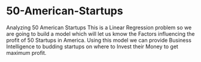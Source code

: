 # 50-American-Startups
Analyzing 50 American Startups
This is a Linear Regression problem so we are going to build a model which will let us kmow the Factors influencing the profit of 50 Startups in America.
Using this model we can provide Business Intelligence to budding startups on where to Invest their Money to get maximum profit.

